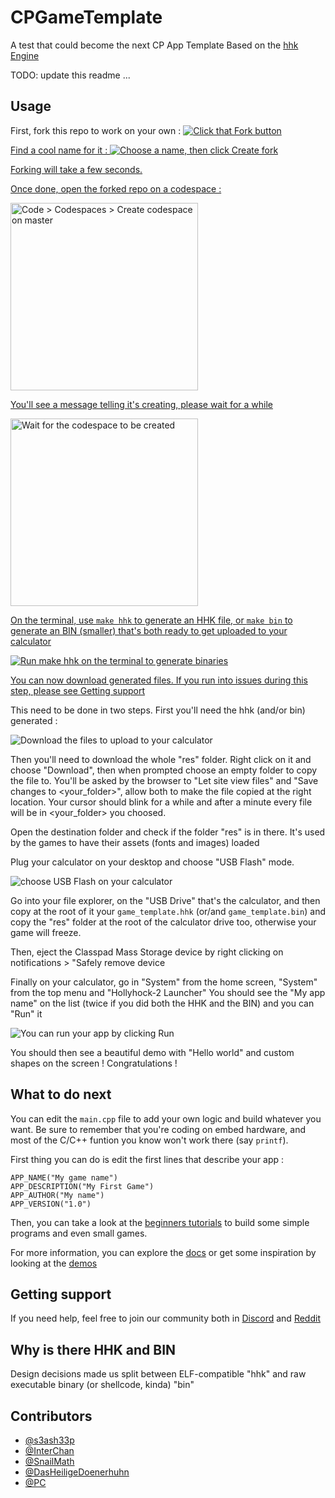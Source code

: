 # CPGameTemplate
A test that could become the next CP App Template
Based on the [hhk Engine](https://github.com/s3ansh33p/hhkEngine)


TODO: update this readme ...


## Usage
First, fork this repo to work on your own :
<a href="https://github.com/TheRainbowPhoenix/CPAppTemplate/fork">
  <img src="docs/fork_repo.png" alt="Click that Fork button"/>
</p>

Find a cool name for it :
<a href="https://github.com/TheRainbowPhoenix/CPAppTemplate/fork">
  <img src="docs/fork_name.png" alt="Choose a name, then click Create fork"/>
</p>

Forking will take a few seconds.

Once done, open the forked repo on a codespace :
<p>
  <img src="docs/open_codespace.png" alt="Code > Codespaces > Create codespace on master" width="300px"/>
</p>

You'll see a message telling it's creating, please wait for a while


<p>
  <img src="docs/create_container.png" alt="Wait for the codespace to be created" width="300px"/>
</p>


On the terminal, use `make hhk` to generate an HHK file, or `make bin` to generate an BIN (smaller) that's both ready to get uploaded to your calculator

<p>
  <img src="docs/make_bin.png" alt="Run make hhk on the terminal to generate binaries"/>
</p>

You can now download generated files. If you run into issues during this step, please see [Getting support](#getting-support)

This need to be done in two steps. First you'll need the hhk (and/or bin) generated :

<p>
  <img src="docs/download_binary.png" alt="Download the files to upload to your calculator"/>
</p>

Then you'll need to download the whole "res" folder. Right click on it and choose "Download", then when prompted choose an empty folder to copy the file to. You'll be asked by the browser to "Let site view files" and "Save changes to <your_folder>", allow both to make the file copied at the right location. Your cursor should blink for a while and after a minute every file will be in <your_folder> you choosed.

Open the destination folder and check if the folder "res" is in there. It's used by the games to have their assets (fonts and images) loaded

Plug your calculator on your desktop and choose "USB Flash" mode.
<p>
  <img src="docs/cp_usb_flash.png" alt="choose USB Flash on your calculator"/>
</p>


Go into your file explorer, on the "USB Drive" that's the calculator, and then copy at the root of it your `game_template.hhk` (or/and `game_template.bin`) and copy the "res" folder at the root of the calculator drive too, otherwise your game will freeze.


Then, eject the Classpad Mass Storage device by right clicking on notifications > "Safely remove device

Finally on your calculator, go in "System" from the home screen, "System" from the top menu and "Hollyhock-2 Launcher"
You should see the "My app name" on the list (twice if you did both the HHK and the BIN) and you can "Run" it
<p>
  <img src="docs/run_your_app.png" alt="You can run your app by clicking Run"/>
</p>

You should then see a beautiful demo with "Hello world" and custom shapes on the screen ! Congratulations !

## What to do next

You can edit the `main.cpp` file to add your own logic and build whatever you want. Be sure to remember that you're coding on embed hardware, and most of the C/C++ funtion you know won't work there (say `printf`).

First thing you can do is edit the first lines that describe your app :
```
APP_NAME("My game name")
APP_DESCRIPTION("My First Game")
APP_AUTHOR("My name")
APP_VERSION("1.0")
```

Then, you can take a look at the [beginners tutorials](#TODO) to build some simple programs and even small games.

For more information, you can explore the [docs](https://classpaddev.github.io/) or get some inspiration by looking at the [demos](#TODO)

## Getting support

If you need help, feel free to join our community both in [Discord](https://discord.gg/knpcNJTzpd) and [Reddit](https://www.reddit.com/r/fxcp400/)

## Why is there HHK and BIN
Design decisions made us split between ELF-compatible "hhk" and raw executable binary (or shellcode, kinda) "bin"


## Contributors

- [@s3ash33p](https://www.github.com/s3ash33p)
- [@InterChan](https://github.com/InterChan374)
- [@SnailMath](https://github.com/SnailMath/)
- [@DasHeiligeDoenerhuhn](https://github.com/DasHeiligeDoenerhuhn)
- [@PC](https://github.com/TheRainbowPhoenix)
